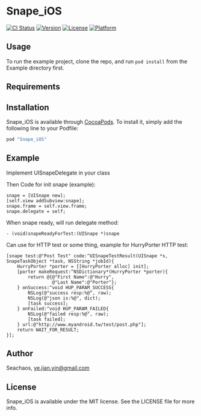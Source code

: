 # Snape_iOS

[![CI Status](http://img.shields.io/travis/Seachaos/Snape_iOS.svg?style=flat)](https://travis-ci.org/Seachaos/Snape_iOS)
[![Version](https://img.shields.io/cocoapods/v/Snape_iOS.svg?style=flat)](http://cocoapods.org/pods/Snape_iOS)
[![License](https://img.shields.io/cocoapods/l/Snape_iOS.svg?style=flat)](http://cocoapods.org/pods/Snape_iOS)
[![Platform](https://img.shields.io/cocoapods/p/Snape_iOS.svg?style=flat)](http://cocoapods.org/pods/Snape_iOS)

## Usage

To run the example project, clone the repo, and run `pod install` from the Example directory first.

## Requirements

## Installation

Snape_iOS is available through [CocoaPods](http://cocoapods.org). To install
it, simply add the following line to your Podfile:

```ruby
pod "Snape_iOS"
```


## Example
Implement UISnapeDelegate in your class

Then Code for init snape (example):

    snape = [UISnape new];
    [self.view addSubview:snape];
    snape.frame = self.view.frame;
    snape.delegate = self;
    

When snape ready, will run delegate method:

    - (void)snapeReadyForTest:(UISnape *)snape

Can use for HTTP test or some thing, example for HurryPorter HTTP test:

    [snape test:@"Post Test" code:^UISnapeTestResult(UISnape *s, SnapeTaskObject *task, NSString *jobId){
        HurryPorter *porter = [[HurryPorter alloc] init];
        [porter makeRequest:^NSDictionary*(HurryPorter *porter){
            return @{@"First Name":@"Hurry",
                     @"Last Name":@"Porter"};
        } onSuccess:^void HUP_PARAM_SUCCESS{
            NSLog(@"success resp:%@", raw);
            NSLog(@"json is:%@", dict);
            [task success];
        } onFailed:^void HUP_PARAM_FAILED{
            NSLog(@"failed resp:%@", raw);
            [task failed];
        } url:@"http://www.myandroid.tw/test/post.php"];
        return WAIT_FOR_RESULT;
    }];



## Author

Seachaos, ye.jian.yin@gmail.com

## License

Snape_iOS is available under the MIT license. See the LICENSE file for more info.
